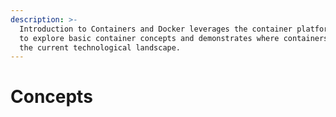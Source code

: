 ```yaml
---
description: >-
  Introduction to Containers and Docker leverages the container platform Docker
  to explore basic container concepts and demonstrates where containers fit in
  the current technological landscape.
---
```


# Concepts

